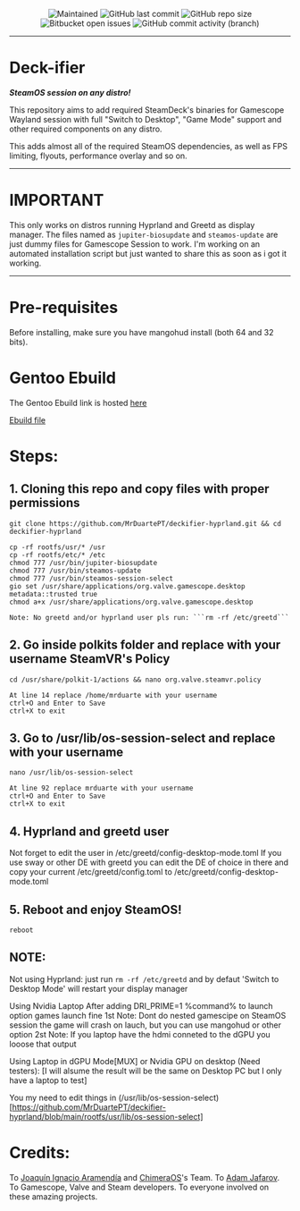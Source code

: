 <p align="center">
 
[//]: <> (site para ícones: https://shields.io/ )
 
<img alt="Maintained" src="https://img.shields.io/badge/Maintained%3F-Yes-green">
<img alt="GitHub last commit" src="https://img.shields.io/github/last-commit/MrDuartePT/deckifier-hyprland">
<img alt="GitHub repo size" src="https://img.shields.io/github/repo-size/MrDuartePT/deckifier-hyprland">
<img alt="Bitbucket open issues" src="https://img.shields.io/bitbucket/issues/MrDuartePT/deckifier-hyprland">
<img alt="GitHub commit activity (branch)" src="https://img.shields.io/github/commit-activity/y/MrDuartePT/deckifier-hyprland">

<hr>

# Deck-ifier

***SteamOS session on any distro!***

This repository aims to add required SteamDeck's binaries for Gamescope Wayland session with full "Switch to Desktop", "Game Mode" support and other required components on any distro.

This adds almost all of the required SteamOS dependencies, as well as FPS limiting, flyouts, performance overlay and so on.

<hr>

# IMPORTANT
This only works on distros running Hyprland and Greetd as display manager. The files named as ```jupiter-biosupdate``` and ```steamos-update``` are just dummy files for Gamescope Session to work. I'm working on an automated installation script but just wanted to share this as soon as i got it working.

<hr>

# Pre-requisites
Before installing, make sure you have mangohud install (both 64 and 32 bits).

# Gentoo Ebuild

The Gentoo Ebuild link is hosted [here](https://github.com/MrDuartePT/mrduarte-ebuilds)

[Ebuild file](https://github.com/MrDuartePT/mrduarte-ebuilds/blob/f5785e150017b9c7bcb734b8a55cfa0ce083215b/games-util/gamescope-session-hyprland/gamescope-session-hyprland-9999.ebuild)

# Steps:

## 1. Cloning this repo and copy files with proper permissions
```
git clone https://github.com/MrDuartePT/deckifier-hyprland.git && cd deckifier-hyprland
```
```
cp -rf rootfs/usr/* /usr
cp -rf rootfs/etc/* /etc
chmod 777 /usr/bin/jupiter-biosupdate
chmod 777 /usr/bin/steamos-update
chmod 777 /usr/bin/steamos-session-select
gio set /usr/share/applications/org.valve.gamescope.desktop metadata::trusted true
chmod a+x /usr/share/applications/org.valve.gamescope.desktop

Note: No greetd and/or hyprland user pls run: ```rm -rf /etc/greetd```

```

## 2. Go inside polkits folder and replace with your username SteamVR's Policy 
```
cd /usr/share/polkit-1/actions && nano org.valve.steamvr.policy
```
```
At line 14 replace /home/mrduarte with your username
ctrl+O and Enter to Save
ctrl+X to exit
```

## 3. Go to /usr/lib/os-session-select and replace with your username 
```
nano /usr/lib/os-session-select
```
```
At line 92 replace mrduarte with your username
ctrl+O and Enter to Save
ctrl+X to exit
```


## 4. Hyprland and greetd user

Not forget to edit the user in /etc/greetd/config-desktop-mode.toml 
If you use sway or other DE with greetd you can edit the DE of choice in there and copy your current /etc/greetd/config.toml to /etc/greetd/config-desktop-mode.toml

## 5. Reboot and enjoy SteamOS!
```
reboot
```

## NOTE:
Not using Hyprland: just run ```rm -rf /etc/greetd``` and by defaut 'Switch to Desktop Mode' will restart your display manager

Using Nvidia Laptop
After adding DRI_PRIME=1 %command% to launch option games launch fine
1st Note: Dont do nested gamescipe on SteamOS session the game will crash on lauch, but you can use mangohud or other option
2st Note: If you laptop have the hdmi conneted to the dGPU you looose that output

Using Laptop in dGPU Mode[MUX] or Nvidia GPU on desktop (Need testers):
[I will alsume the result will be the same on Desktop PC but I only have a laptop to test]

You my need to edit things in (/usr/lib/os-session-select)[https://github.com/MrDuartePT/deckifier-hyprland/blob/main/rootfs/usr/lib/os-session-select]

# Credits:

To [Joaquín Ignacio Aramendía](https://github.com/Samsagax) and [ChimeraOS](https://github.com/ChimeraOS)'s Team.
To [Adam Jafarov](https://github.com/theVakhovskeIsTaken).
To Gamescope, Valve and Steam developers.
To everyone involved on these amazing projects.
